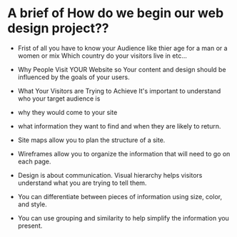 # A brief of How do we begin our web design project??
* Frist of all you have to know your Audience like thier age  for a man or a women or mix Which country do your visitors live in etc...

* Why People Visit YOUR Website so Your content and design should
be influenced by the goals of
your users.

* What Your Visitors are Trying to Achieve
It's important to understand who your target audience
is
* why they would come to your site
* what information they want to find and when they are likely to return.
* Site maps allow you to plan the structure of a site.
* Wireframes allow you to organize the information that will need to go on each page.
* Design is about communication. Visual hierarchy helps visitors understand what you are trying to tell them.
* You can differentiate between pieces of information using size, color, and style.
* You can use grouping and similarity to help simplify the information you present.

